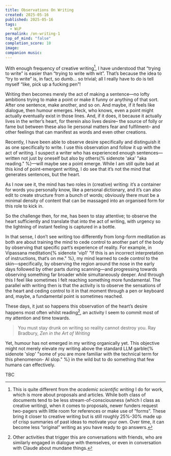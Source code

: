 ```yaml
---
title: Observations On Writing
created: 2025-05-16
published: 2025-05-16
tags:
  - WiP
permalink: /on-writing-1
top_of_mind: "false"
completion_score: 10
image: 
companion music:
---
```

With enough frequency of creative writing[^1], I have understood that “trying to write” is easier than “trying to write with wit”. That’s because the idea to “try to write” is, in fact, so dumb… so trivial; all I really have to do is tell myself “like, pick up a fucking pen”!

Writing then becomes merely the act of making a sentence—no lofty ambitions trying to make a point or make it funny or anything of that sort. After one sentence, make another, and so on. And maybe, if it feels like dialogue, then humour emerges. Heck, who knows, even a point might actually eventually exist in those lines. And, if it does, it because it actually lives in the writer’s heart, for therein also lives desire– the source of folly or fame but between these also lie personal matters fear and fulfilment– and other feelings that can manifest as words and even other creations.

Recently, I have been able to observe desire specifically and distinguish it as one specifically to write. I use this observation and follow it up with the act of writing. I suspect a writer who has experienced enough sentences—written not just by oneself but also by others{% sidenote 'aka' "aka reading." %}—will maybe see a point emerge. While I am still quite bad at this kind of point-emergent writing, I do see that it’s not the mind that generates sentences, but the heart.

As I now see it, the mind has two roles in (creative) writing: it’s a container for words you personally know, like a personal dictionary, and it’s can also edit to create structure from a bunch of words; obviously there must be a minimal density of content that can be massaged into an organised form for this role to kick in.

So the challenge then, for me, has been to stay attentive; to observe the heart sufficiently and translate that into the act of writing, with urgency so the lightning of instant feeling is captured in a bottle.

In that sense, I don’t see writing too differently from long-form meditation as both are about training the mind to cede control to another part of the body by observing that specific part‘s experience of reality. For example, in Vipassana meditation{% sidenote  'vip1' "If this is an incorrect interpretation of instructions, that‘s on me." %}, my mind learned to cede control to the skin—specifically, by observing the region around the nose in the early days followed by other parts during scanning—and progressing towards observing something far broader while simultaneously deeper. And through this I feel like sometimes I felt reaching something more fundamental. The parallel with writing then is that the activity is to observe the sensations of the heart and ceding control to it in that moment through a pen or keyboard and, maybe, a fundamental point is sometimes reached.

These days, it just so happens this observation of the heart’s desire happens most often whilst reading[^2], an activity I seem to commit most of my attention and time towards.

> You must stay drunk on writing so reality cannot destroy you.
> Ray Bradbury, _Zen in the Art of Writing_

Yet, humour has not emerged in my writing organically yet. This objective might not merely elevate my writing  above the standard LLM garble{% sidenote 'slop' "some of you are more familiar with the technical term for this phenomenon- AI slop." %} in the wild but to do something that few humans can effectively. 

TBC

[^1]: This is quite different from the _academic scientific writing_ I do for work, which is more about proposals and articles. While both class of documents tend to be less stream-of-consciousness (which I class as creative writing), when it comes to proposals, newer funders request two-pagers with little room for references or make use of ”forms”. These bring it closer to creative writing but is still roughly 25%-30% made up of crisp summaries of past ideas to motivate your own. Over time, it can become less “original” writing as you have ready to go answers.

[^2]: Other activities that trigger this are conversations with friends, who are similarly engaged in dialogue with themselves, or even in conversation with Claude about mundane things.
